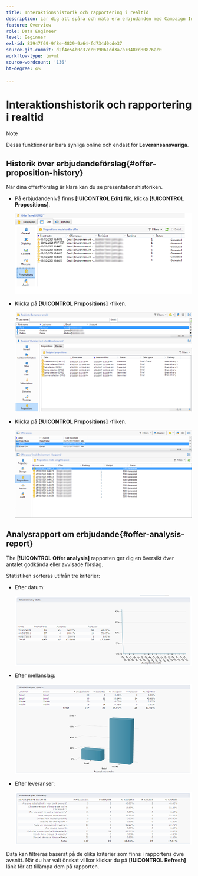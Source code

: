 ```yaml
---
title: Interaktionshistorik och rapportering i realtid
description: Lär dig att spåra och mäta era erbjudanden med Campaign Interaction
feature: Overview
role: Data Engineer
level: Beginner
exl-id: 83947f69-9f8e-4829-9a64-fd734d0cde37
source-git-commit: d2f4e54b0c37cc019061dd3a7b7048cd80876ac0
workflow-type: tm+mt
source-wordcount: '136'
ht-degree: 4%

---
```


# Interaktionshistorik och rapportering i realtid

>[!NOTE]
>
>Dessa funktioner är bara synliga online och endast för **Leveransansvariga**.

## Historik över erbjudandeförslag{#offer-proposition-history}

När dina offertförslag är klara kan du se presentationshistoriken.

* På erbjudandenivå finns **[!UICONTROL Edit]** flik, klicka **[!UICONTROL Propositions]**.

   ![](assets/offer_followup_006.png)

* Klicka på **[!UICONTROL Propositions]** -fliken.

   ![](assets/offer_followup_002.png)

* Klicka på **[!UICONTROL Propositions]** -fliken.

   ![](assets/offer_space_prop_001_b.png)

## Analysrapport om erbjudande{#offer-analysis-report}

The **[!UICONTROL Offer analysis]** rapporten ger dig en översikt över antalet godkända eller avvisade förslag.

Statistiken sorteras utifrån tre kriterier:

* Efter datum:

   ![](assets/offer_report_perdate.png)

* Efter mellanslag:

   ![](assets/offer_report_perspaces.png)

* Efter leveranser:

   ![](assets/offer_report_perdeliveries.png)

Data kan filtreras baserat på de olika kriterier som finns i rapportens övre avsnitt. När du har valt önskat villkor klickar du på **[!UICONTROL Refresh]** länk för att tillämpa dem på rapporten.
